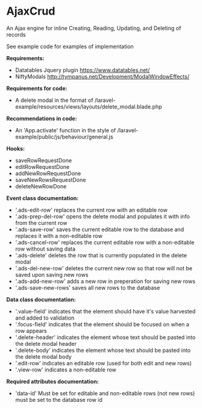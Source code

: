 # AjaxCrud
An Ajax engine for inline Creating, Reading, Updating, and Deleting of records

See example code for examples of implementation

**Requirements:**
* Datatables Jquery plugin https://www.datatables.net/
* NiftyModals http://tympanus.net/Development/ModalWindowEffects/

**Requirements for code:**
* A delete modal in the format of /laravel-example/resources/views/layouts/delete_modal.blade.php

**Recommendations in code:**
- An 'App.activate' function in the style of /laravel-example/public/js/behaviour/general.js

**Hooks:**
- saveRowRequestDone
- editRowRequestDone
- addNewRowRequestDone
- saveNewRowsRequestDone
- deleteNewRowDone

**Event class documentation:**
- '.ads-edit-row' replaces the current row with an editable row
- '.ads-prep-del-row' opens the delete modal and populates it with info from the current row
- '.ads-save-row' saves the current editable row to the database and replaces it with a non-editable row
- '.ads-cancel-row' replaces the current editable row with a non-editable row without saving data
- '.ads-delete' deletes the row that is currently populated in the delete modal
- '.ads-del-new-row' deletes the current new row so that row will not be saved upon saving new rows
- '.ads-add-new-row' adds a new row in preperation for saving new rows
- '.ads-save-new-rows' saves all new rows to the database
    
**Data class documentation:**
- '.value-field' indicates that the element should have it's value harvested and added to validation
- '.focus-field' indicates that the element should be focused on when a row appears
- '.delete-header' indicates the element whose text should be pasted into the delete modal header
- '.delete-body' indicates the element whose text should be pasted into the delete modal body
- '.edit-row' indicates an editable row (used for both edit and new rows)
- '.view-row' indicates a non-editable row

**Required attributes documentation:**
- 'data-id' Must be set for editable and non-editable rows (not new rows) must be set to the database row id
    
